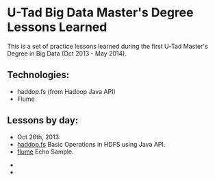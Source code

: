 U-Tad Big Data Master's Degree Lessons Learned
==============================================

This is a set of practice lessons learned during the first U-Tad Master's Degree in Big Data (Oct 2013 - May 2014).

Technologies: 
-------------

- haddop.fs (from Hadoop Java API)
- Flume

Lessons by day:
---------------

* Oct 26th, 2013:
 * [haddop.fs](./haddop.fs/agartime/utad/hdfs/BasicOps.java) Basic Operations in HDFS using Java API.
 * [flume](./flume/001_flume_basic) Echo Sample.


- 
- 
